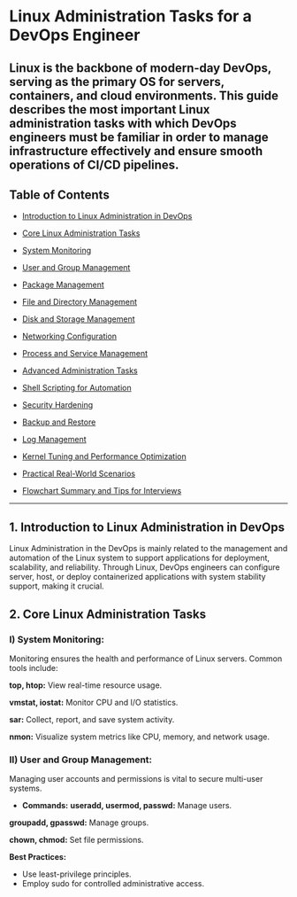 # Linux Administration Tasks for a DevOps Engineer
**Linux is the backbone of modern-day DevOps, serving as the primary OS for servers, containers, and cloud environments. This guide describes the most important Linux administration tasks with which DevOps engineers must be familiar in order to manage infrastructure effectively and ensure smooth operations of CI/CD pipelines.**
---
## Table of Contents
- [Introduction to Linux Administration in DevOps](#introduction-to-linux-administration-in-devops)

- [Core Linux Administration Tasks](#core-linux-administration)

- [System Monitoring](#system-monitoring)

- [User and Group Management](#user-and-group-management)

- [Package Management](#package-management)

- [File and Directory Management](#file-and-directory-management)

- [Disk and Storage Management](#disk-and-storage)

- [Networking Configuration](#network-configuration)

- [Process and Service Management](#process-and-service-management)

- [Advanced Administration Tasks](#advanced-administration-tasks)

- [Shell Scripting for Automation](#shell-scripting-for-automation)

- [Security Hardening](#security-hardening)

- [Backup and Restore](#backup-and-restore)

- [Log Management](#log-management)

- [Kernel Tuning and Performance Optimization](#kernel-tuning-and-performance-optimization)

- [Practical Real-World Scenarios](#practical-real-world-scenarios)

- [Flowchart Summary and Tips for Interviews](#flowchart-summary-and-tips-for-interviews)
  
---
## 1. Introduction to Linux Administration in DevOps
Linux Administration in the DevOps is mainly related to the management and automation of the Linux system to support applications for deployment, scalability, and reliability. 
Through Linux, DevOps engineers can configure server, host, or deploy containerized applications with system stability support, making it crucial.
## 2. Core Linux Administration Tasks
### I) System Monitoring:

Monitoring ensures the health and performance of Linux servers. Common tools include:

**top, htop:** View real-time resource usage.

**vmstat, iostat:** Monitor CPU and I/O statistics.

**sar:** Collect, report, and save system activity.

**nmon:** Visualize system metrics like CPU, memory, and network usage.

### II) User and Group Management:
Managing user accounts and permissions is vital to secure multi-user systems.
- **Commands:**
**useradd, usermod, passwd:** Manage users.
  
**groupadd, gpasswd:** Manage groups.

**chown, chmod:** Set file permissions.

**Best Practices:**
- Use least-privilege principles.
- Employ sudo for controlled administrative access.
  
